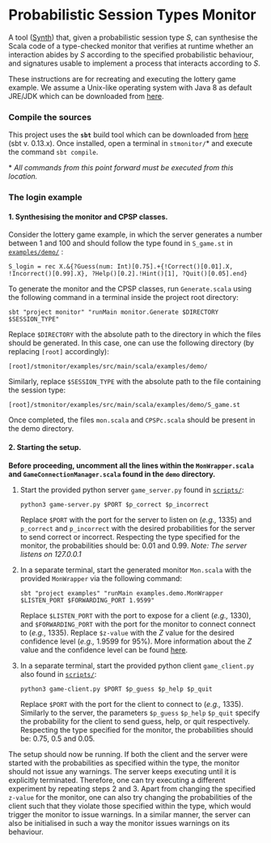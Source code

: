 # Probabilistic Session Types Monitor

A tool ([Synth](https://github.com/chrisbartoloburlo/stmonitor/blob/master/monitor/src/main/scala/monitor/Synth.scala)) that, given a probabilistic session type _S_, can synthesise the Scala code of a type-checked monitor that verifies at runtime whether an interaction abides by _S_ according to the specified probabilistic behaviour, and signatures usable to implement a process that interacts according to _S_. 

These instructions are for recreating and executing the lottery game example. We assume a Unix-like operating system with Java 8 as default JRE/JDK which can be downloaded from [here](https://www.oracle.com/java/technologies/javase-jdk8-downloads.html).

### Compile the sources
This project uses the **`sbt`** build tool which can be downloaded from [here](https://www.scala-sbt.org/0.13/docs/Setup.html) (sbt v. 0.13.x). Once installed, open a terminal in `stmonitor/`* and execute the command `sbt compile`.

\* _All commands from this point forward must be executed from this location._

### The login example

#### 1. Synthesising the monitor and CPSP classes.

Consider the lottery game example, in which the server generates a number between 1 and 100 and should follow the type found in `S_game.st` in [`examples/demo/`](https://github.com/chrisbartoloburlo/stmonitor/tree/pstmonitor/examples/src/main/scala/examples/demo) :
```
S_login = rec X.&{?Guess(num: Int)[0.75].+{!Correct()[0.01].X, !Incorrect()[0.99].X}, ?Help()[0.2].!Hint()[1], ?Quit()[0.05].end}
```

To generate the monitor and the CPSP classes, run `Generate.scala` using the following command in a terminal inside the project root directory:
```
sbt "project monitor" "runMain monitor.Generate $DIRECTORY $SESSION_TYPE"
```
Replace `$DIRECTORY` with the absolute path to the directory in which the files should be generated. In this case, one can use the following directory (by replacing `[root]` accordingly):
```
[root]/stmonitor/examples/src/main/scala/examples/demo/
```
Similarly, replace `$SESSION_TYPE` with the absolute path to the file containing the session type:
```
[root]/stmonitor/examples/src/main/scala/examples/demo/S_game.st
```

Once completed, the files `mon.scala` and `CPSPc.scala` should be present in the demo directory. 


#### 2. Starting the setup.
**Before proceeding, uncomment all the lines within the `MonWrapper.scala` and `GameConnectionManager.scala` found in the `demo` directory.**

1. Start the provided python server `game_server.py` found in [`scripts/`](https://github.com/chrisbartoloburlo/stmonitor/tree/pstmonitor/scripts):
    ```
    python3 game-server.py $PORT $p_correct $p_incorrect
    ```
   Replace `$PORT` with the port for the server to listen on (_e.g.,_ 1335) and `p_correct` and `p_incorrect` with the desired probabilities for the server to send correct or incorrect. Respecting the type specified for the monitor, the probabilities should be: 0.01 and 0.99. 
   _Note: The server listens on 127.0.0.1_

2. In a separate terminal, start the generated monitor `Mon.scala` with the provided `MonWrapper` via the following command:
    ```
    sbt "project examples" "runMain examples.demo.MonWrapper $LISTEN_PORT $FORWARDING_PORT 1.9599"
    ```
    Replace `$LISTEN_PORT` with the port to expose for a client (_e.g.,_ 1330), and `$FORWARDING_PORT` with the port for the monitor to connect connect to (_e.g.,_ 1335). Replace `$z-value` with the _Z_ value for the desired confidence level (_e.g.,_ 1.9599 for 95%). More information about the _Z_ value and the confidence level can be found [here](https://en.wikipedia.org/wiki/Checking_whether_a_coin_is_fair).

3. In a separate terminal, start the provided python client `game_client.py` also found in [`scripts/`](https://github.com/chrisbartoloburlo/stmonitor/tree/pstmonitor/scripts): 
   ```
   python3 game-client.py $PORT $p_guess $p_help $p_quit 
   ```
   Replace `$PORT` with the port for the client to connect to (_e.g.,_ 1335). Similarly to the server, the parameters `$p_guess` `$p_help` `$p_quit` specify the probability for the client to send guess, help, or quit respectively. Respecting the type specified for the monitor, the probabilities should be: 0.75, 0.5 and 0.05. 
   
   
The setup should now be running. If both the client and the server were started with the probabilities as specified within the type, the monitor should not issue any warnings. The server keeps executing until it is explicitly terminated. Therefore, one can try executing a different experiment by repeating steps 2 and 3. Apart from changing the specified `z-value` for the monitor, one can also try changing the probabilities of the client such that they violate those specified within the type, which would trigger the monitor to issue warnings. In a similar manner, the server can also be initialised in such a way the monitor issues warnings on its behaviour.
